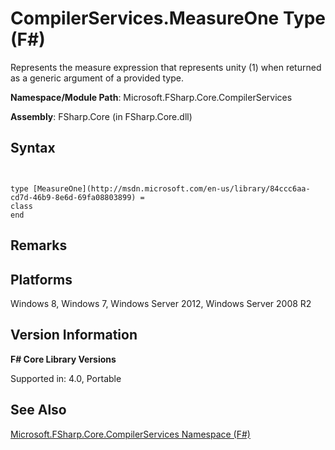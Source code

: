 # CompilerServices.MeasureOne Type (F#)

Represents the measure expression that represents unity (1) when returned as a generic argument of a provided type.

**Namespace/Module Path**: Microsoft.FSharp.Core.CompilerServices

**Assembly**: FSharp.Core (in FSharp.Core.dll)


## Syntax


```


type [MeasureOne](http://msdn.microsoft.com/en-us/library/84ccc6aa-cd7d-46b9-8e6d-69fa08803899) =
class
end

```



## Remarks

## Platforms
Windows 8, Windows 7, Windows Server 2012, Windows Server 2008 R2


## Version Information
**F# Core Library Versions**

Supported in: 4.0, Portable




## See Also
[Microsoft.FSharp.Core.CompilerServices Namespace &#40;F&#35;&#41;](Microsoft.FSharp.Core.CompilerServices-Namespace-%5BFSharp%5D.md)

